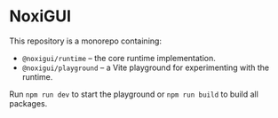 # NoxiGUI

This repository is a monorepo containing:

- `@noxigui/runtime` – the core runtime implementation.
- `@noxigui/playground` – a Vite playground for experimenting with the runtime.

Run `npm run dev` to start the playground or `npm run build` to build all packages.
